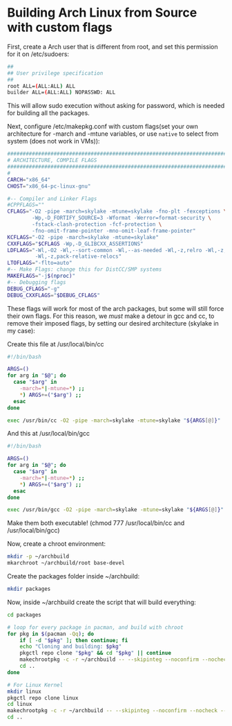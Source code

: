 # Building Arch Linux from Source with custom flags

First, create a Arch user that is different from root, and set this permission for it on /etc/sudoers:

``` bash
##
## User privilege specification
##
root ALL=(ALL:ALL) ALL
builder ALL=(ALL:ALL) NOPASSWD: ALL
```

This will allow sudo execution without asking for password, which is needed for building all the packages.

Next, configure /etc/makepkg.conf with custom flags(set your own architecture for -march and -mtune variables, or use `native` to select from system (does not work in VMs)):

``` bash
#########################################################################
# ARCHITECTURE, COMPILE FLAGS
#########################################################################
#
CARCH="x86_64"
CHOST="x86_64-pc-linux-gnu"

#-- Compiler and Linker Flags
#CPPFLAGS=""
CFLAGS="-O2 -pipe -march=skylake -mtune=skylake -fno-plt -fexceptions \
        -Wp,-D_FORTIFY_SOURCE=3 -Wformat -Werror=format-security \
        -fstack-clash-protection -fcf-protection \
        -fno-omit-frame-pointer -mno-omit-leaf-frame-pointer"
KCFLAGS="-O2 -pipe -march=skylake -mtune=skylake"
CXXFLAGS="$CFLAGS -Wp,-D_GLIBCXX_ASSERTIONS"
LDFLAGS="-Wl,-O2 -Wl,--sort-common -Wl,--as-needed -Wl,-z,relro -Wl,-z,now \
         -Wl,-z,pack-relative-relocs"
LTOFLAGS="-flto=auto"
#-- Make Flags: change this for DistCC/SMP systems
MAKEFLAGS="-j$(nproc)"
#-- Debugging flags
DEBUG_CFLAGS="-g"
DEBUG_CXXFLAGS="$DEBUG_CFLAGS"
```

These flags will work for most of the arch packages, but some will still force their own flags. For this reason, we *must* make a detour in gcc and cc, to remove their imposed flags, by setting our desired architecture (skylake in my case):

Create this file at /usr/local/bin/cc
```bash
#!/bin/bash

ARGS=()
for arg in "$@"; do
  case "$arg" in
    -march=*|-mtune=*) ;;
    *) ARGS+=("$arg") ;;
  esac
done

exec /usr/bin/cc -O2 -pipe -march=skylake -mtune=skylake "${ARGS[@]}"
```

And this at /usr/local/bin/gcc
```bash
#!/bin/bash

ARGS=()
for arg in "$@"; do
  case "$arg" in
    -march=*|-mtune=*) ;;
    *) ARGS+=("$arg") ;;
  esac
done

exec /usr/bin/gcc -O2 -pipe -march=skylake -mtune=skylake "${ARGS[@]}"
```
Make them both executable! (chmod 777 /usr/local/bin/cc and /usr/local/bin/gcc)

Now, create a chroot environment:

``` bash
mkdir -p ~/archbuild
mkarchroot ~/archbuild/root base-devel
```

Create the packages folder inside ~/archbuild:
``` bash
mkdir packages
```

Now, inside ~/archbuild create the script that will build everything:

``` bash
cd packages

# loop for every package in pacman, and build with chroot
for pkg in $(pacman -Qq); do
    if [ -d "$pkg" ]; then continue; fi
    echo "Cloning and building: $pkg"
    pkgctl repo clone "$pkg" && cd "$pkg" || continue
    makechrootpkg -c -r ~/archbuild -- --skipinteg --noconfirm --nocheck --clean --cleanbuild
    cd ..
done

# For Linux Kernel
mkdir linux
pkgctl repo clone linux
cd linux
makechrootpkg -c -r ~/archbuild -- --skipinteg --noconfirm --nocheck --clean --cleanbuild
cd ..
```